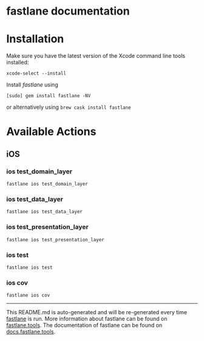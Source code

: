 fastlane documentation
================
# Installation

Make sure you have the latest version of the Xcode command line tools installed:

```
xcode-select --install
```

Install _fastlane_ using
```
[sudo] gem install fastlane -NV
```
or alternatively using `brew cask install fastlane`

# Available Actions
## iOS
### ios test_domain_layer
```
fastlane ios test_domain_layer
```

### ios test_data_layer
```
fastlane ios test_data_layer
```

### ios test_presentation_layer
```
fastlane ios test_presentation_layer
```

### ios test
```
fastlane ios test
```

### ios cov
```
fastlane ios cov
```


----

This README.md is auto-generated and will be re-generated every time [fastlane](https://fastlane.tools) is run.
More information about fastlane can be found on [fastlane.tools](https://fastlane.tools).
The documentation of fastlane can be found on [docs.fastlane.tools](https://docs.fastlane.tools).
